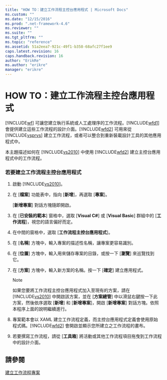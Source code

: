 ```yaml
---
title: "HOW TO：建立工作流程主控台應用程式 | Microsoft Docs"
ms.custom: ""
ms.date: "12/15/2016"
ms.prod: ".net-framework-4.6"
ms.reviewer: ""
ms.suite: ""
ms.tgt_pltfrm: ""
ms.topic: "reference"
ms.assetid: 51a2eea7-921c-49f1-b358-68afc27f1ee9
caps.latest.revision: 16
caps.handback.revision: 16
author: "ErikRe"
ms.author: "erikre"
manager: "erikre"
---
```

# HOW TO：建立工作流程主控台應用程式
[!INCLUDE[wf](../workflow-designer/includes/wf_md.md)] 可讓您建立執行系統或人工處理序的工作流程。[!INCLUDE[wfd1](../workflow-designer/includes/wfd1_md.md)] 會提供建立這些工作流程的設計介面。[!INCLUDE[wfd2](../workflow-designer/includes/wfd2_md.md)] 可用來從 [!INCLUDE[vsprvs](../code-quality/includes/vsprvs_md.md)] 建立工作流程，或者可以整合到重新裝載設計工具的其他應用程式中。  
  
 本主題描述如何在 [!INCLUDE[vs2010](../modeling/includes/vs2010_md.md)] 中使用 [!INCLUDE[wfd2](../workflow-designer/includes/wfd2_md.md)] 建立主控台應用程式中的工作流程。  
  
### 若要建立工作流程主控台應用程式  
  
1.  啟動 [!INCLUDE[vs2010](../modeling/includes/vs2010_md.md)]。  
  
2.  在 \[**檔案**\] 功能表中，指向 \[**新增**\]，再選取 \[**專案**\]。  
  
     \[**新增專案**\] 對話方塊隨即開啟。  
  
3.  在 \[**已安裝的範本**\] 窗格中，選取 \[**Visual C\#**\] 或 \[**Visual Basic**\] 群組中的 \[**工作流程**\]，視您的語言偏好而定。  
  
4.  在中間的窗格中，選取 \[**工作流程主控台應用程式**\]。  
  
5.  在 \[**名稱**\] 方塊中，輸入專案的描述性名稱，讓專案更容易識別。  
  
6.  在 \[**位置**\] 方塊中，輸入用來儲存專案的目錄，或按一下 \[**瀏覽**\] 來巡覽找到它。  
  
7.  在 \[**方案**\] 方塊中，輸入新方案的名稱。按一下 \[**確定**\] 建立應用程式。  
  
    > [!NOTE]
    >  如果您要將工作流程主控台應用程式加入至現有的方案，請在 [!INCLUDE[vs2010](../modeling/includes/vs2010_md.md)] 中開啟該方案，並在 \[**方案總管**\] 中以滑鼠右鍵按一下此方案，然後依序選取 \[**新增**\] 和 \[**新增專案**\]，開啟 \[**新增專案**\] 對話方塊。依照本程序上面的說明繼續進行。  
  
8.  專案範本會以 XAML 建立工作流程定義，而主控台應用程式定義會使用原始程式碼。[!INCLUDE[wfd2](../workflow-designer/includes/wfd2_md.md)] 會開啟並顯示您所建立之工作流程的畫布。  
  
9. 若要撰寫工作流程，請從 \[**工具箱**\] 將活動或其他工作流程項目拖曳到工作流程中的設計介面。  
  
## 請參閱  
 [建立工作流程專案](../workflow-designer/creating-a-workflow-project.md)